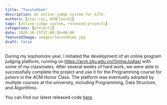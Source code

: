 ```yaml
---
title: "TesutoHime"
description: An online-judge system for SJTU.
authors: [ziyi-cai, ACMClassOJ]
tags: [online-judge system, released projects]
categories: [projects]
date: 2020-10-15T17:00:38+08:00
featuredImage: images/TesutoHime.jpg
draft: false
---
```

During my sophomore year, I initiated the development of an online program judging platform, running on https://acm.sjtu.edu.cn/OnlineJudge/ with some of my classmates. After several weeks of hard work, we were able to successfully complete the project and use it for the Programming course for juniors in the ACM Honor Class. The platform was eventually adopted by multiple courses at the university, including Programming, Data Structure, and Algorithms.

You can find our latest released code [here](https://github.com/ACMClassOJ/Open-TesutoHime).
